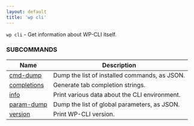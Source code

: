 ```yaml
---
layout: default
title: 'wp cli'
---
```


`wp cli` - Get information about WP-CLI itself.



### SUBCOMMANDS

<table>
	<thead>
	<tr>
		<th>Name</th>
		<th>Description</th>
	</tr>
	</thead>
	<tbody>
		<tr>
			<td><a href="/commands/cli/cmd-dump">cmd-dump</a></td>
			<td>Dump the list of installed commands, as JSON.</td>
		</tr>
		<tr>
			<td><a href="/commands/cli/completions">completions</a></td>
			<td>Generate tab completion strings.</td>
		</tr>
		<tr>
			<td><a href="/commands/cli/info">info</a></td>
			<td>Print various data about the CLI environment.</td>
		</tr>
		<tr>
			<td><a href="/commands/cli/param-dump">param-dump</a></td>
			<td>Dump the list of global parameters, as JSON.</td>
		</tr>
		<tr>
			<td><a href="/commands/cli/version">version</a></td>
			<td>Print WP-CLI version.</td>
		</tr>
	</tbody>
</table>

